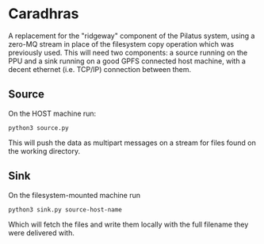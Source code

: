 # Caradhras

A replacement for the "ridgeway" component of the Pilatus system, using a zero-MQ stream in place of the filesystem copy operation which was previously used. This will need two components: a source running on the PPU and a sink running on a good GPFS connected host machine, with a decent ethernet (i.e. TCP/IP) connection between them.

## Source

On the HOST machine run:

```
python3 source.py
```

This will push the data as multipart messages on a stream for files found on the working directory.

## Sink

On the filesystem-mounted machine run

```
python3 sink.py source-host-name
```

Which will fetch the files and write them locally with the full filename they were delivered with.
